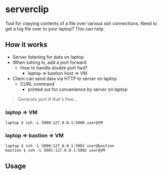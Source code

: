 # serverclip

Tool for copying contents of a file over various ssh connections. Need to get a log file over to your laptop? This can help.


## How it works
- Server listening for data on laptop
- When sshing in, add a port forward
  - How to handle double port fwd?
    - laptop => bastion host => VM
- Client can send data via HTTP to server on laptop
  - CURL command
    - printed out for convenience by server on laptop

> Generate port # that's free...

### laptop => VM
```
laptop $ ssh -L 5000:127.0.0.1:5000 user@VM
```

### laptop => bastion => VM
```
laptop $ ssh -L 5000:127.0.0.1:5001 user@bastion
bastion $ ssh -L 5001:127.0.0.1:5002 user@VM
```

## Usage

